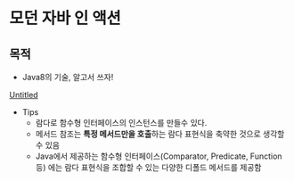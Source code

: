 # 모던 자바 인 액션

## 목적

- Java8의 기술, 알고서 쓰자!

[Untitled](%E1%84%86%E1%85%A9%E1%84%83%E1%85%A5%E1%86%AB%20%E1%84%8C%E1%85%A1%E1%84%87%E1%85%A1%20%E1%84%8B%E1%85%B5%E1%86%AB%20%E1%84%8B%E1%85%A2%E1%86%A8%E1%84%89%E1%85%A7%E1%86%AB%202c63adf07504408cb38ef549cfb7bbdb/Untitled%20Database%20e59c6e7cb822448fba84b6ba193e32b0.csv)

- Tips
    - 람다로 함수형 인터페이스의 인스턴스를 만들수 있다.
    - 메서드 참조는 **특정 메서드만을 호출**하는 람다 표현식을 축약한 것으로 생각할 수 있음
    - Java에서 제공하는 함수형 인터페이스(Comparator, Predicate, Function 등) 에는 람다 표현식을 조합할 수 있는 다양한 디폴드 메서드를 제공함
